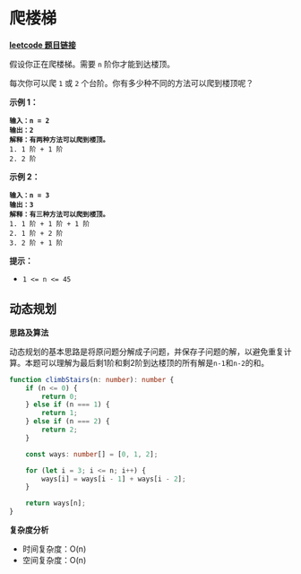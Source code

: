 # 爬楼梯

[**leetcode 题目链接**](https://leetcode.cn/problems/climbing-stairs/)

假设你正在爬楼梯。需要 `n` 阶你才能到达楼顶。

每次你可以爬 `1` 或 `2` 个台阶。你有多少种不同的方法可以爬到楼顶呢？

**示例 1：**

<pre><code><strong>输入：n = 2
</strong><strong>输出：2
</strong><strong>解释：有两种方法可以爬到楼顶。
</strong>1. 1 阶 + 1 阶
2. 2 阶
</code></pre>

**示例 2：**

<pre><code><strong>输入：n = 3
</strong><strong>输出：3
</strong><strong>解释：有三种方法可以爬到楼顶。
</strong>1. 1 阶 + 1 阶 + 1 阶
2. 1 阶 + 2 阶
3. 2 阶 + 1 阶
</code></pre>

**提示：**

* `1 <= n <= 45`

## 动态规划

**思路及算法**

动态规划的基本思路是将原问题分解成子问题，并保存子问题的解，以避免重复计算。本题可以理解为最后剩1阶和剩2阶到达楼顶的所有解是`n-1`和`n-2`的和。

```typescript
function climbStairs(n: number): number {
    if (n <= 0) {
        return 0;
    } else if (n === 1) {
        return 1;
    } else if (n === 2) {
        return 2;
    }

    const ways: number[] = [0, 1, 2];

    for (let i = 3; i <= n; i++) {
        ways[i] = ways[i - 1] + ways[i - 2];
    }

    return ways[n];
}
```

**复杂度分析**

* 时间复杂度：O(n)
* 空间复杂度：O(n)
